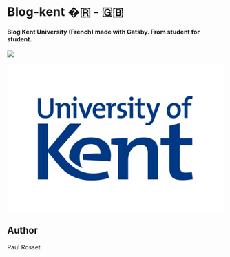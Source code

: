 # Blog-kent �🇷 - 🇬🇧

#### Blog Kent University (French) made with Gatsby. From student for student.

![](https://img.shields.io/badge/site-offline-red.svg?longCache=true)

![](ukc.jpg)

## Author

Paul Rosset
